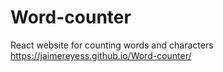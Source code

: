 # Word-counter
React website for counting words and characters
https://jaimereyess.github.io/Word-counter/
